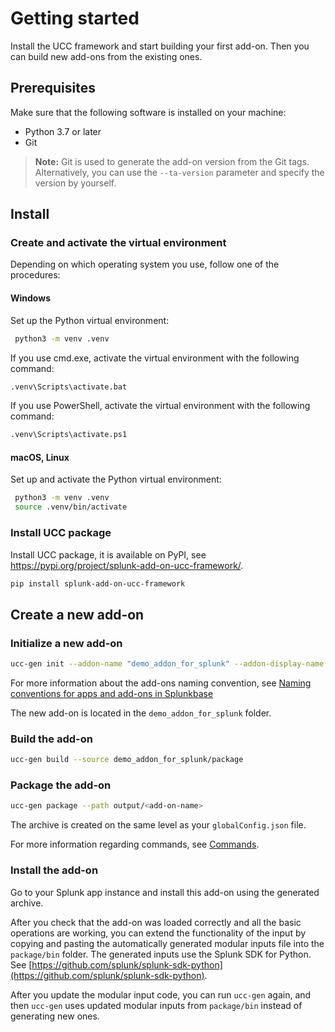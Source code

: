 # Getting started

Install the UCC framework and start building your first add-on. Then you can build new add-ons from the existing ones.

## Prerequisites

Make sure that the following software is installed on your machine:

* Python 3.7 or later
* Git

> **Note:** Git is used to generate the add-on version from the Git tags. Alternatively, you can use the `--ta-version` parameter and specify the version by yourself.

## Install

### Create and activate the virtual environment

Depending on which operating system you use, follow one of the procedures:

#### Windows

Set up the Python virtual environment:

```bash
 python3 -m venv .venv
```

If you use cmd.exe, activate the virtual environment with the following command:

```bash
.venv\Scripts\activate.bat
```

If you use PowerShell, activate the virtual environment with the following command:

```bash
.venv\Scripts\activate.ps1
```

#### macOS, Linux

Set up and activate the Python virtual environment:

```bash
 python3 -m venv .venv
 source .venv/bin/activate
```

### Install UCC package

Install UCC package, it is available on PyPI, see <https://pypi.org/project/splunk-add-on-ucc-framework/>.

```bash
pip install splunk-add-on-ucc-framework
```

## Create a new add-on

### Initialize a new add-on

```bash
ucc-gen init --addon-name "demo_addon_for_splunk" --addon-display-name "Demo Add-on for Splunk" --addon-input-name demo_input
```

For more information about the add-ons naming convention, see [Naming conventions for apps and add-ons in Splunkbase](https://dev.splunk.com/enterprise/docs/releaseapps/splunkbase/namingguidelines/)

The new add-on is located in the `demo_addon_for_splunk` folder.

### Build the add-on

```bash
ucc-gen build --source demo_addon_for_splunk/package 
```

### Package the add-on

```bash
ucc-gen package --path output/<add-on-name>
```

The archive is created on the same level as your `globalConfig.json` file.

For more information regarding commands, see [Commands](commands.md).

### Install the add-on

Go to your Splunk app instance and install this add-on using the generated archive.

After you check that the add-on was loaded correctly and all the basic operations are working, you can extend the functionality of the input by copying and pasting the automatically generated modular inputs file into the `package/bin` folder. The generated inputs use the Splunk SDK for Python. See [https://github.com/splunk/splunk-sdk-python](https://github.com/splunk/splunk-sdk-python).

After you update the modular input code, you can run `ucc-gen` again, and then `ucc-gen` uses updated modular inputs from `package/bin` instead of generating new ones.
